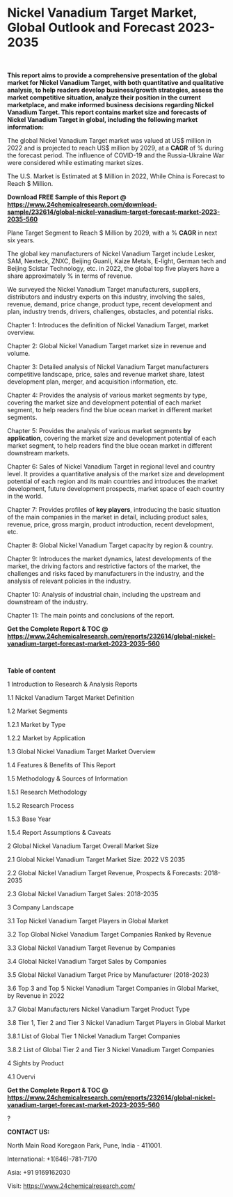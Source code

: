 <h1>Nickel Vanadium Target Market, Global Outlook and Forecast 2023-2035</h1><br/><p><strong>This report aims to provide a comprehensive presentation of the global market for Nickel Vanadium Target, with both quantitative and qualitative analysis, to help readers develop business/growth strategies, assess the market competitive situation, analyze their position in the current marketplace, and make informed business decisions regarding Nickel Vanadium Target. This report contains market size and forecasts of Nickel Vanadium Target in global, including the following market information:</strong></p>
 
 
 
 <p>The global Nickel Vanadium Target market was valued at US$ million in 2022 and is projected to reach US$ million by 2029, at a <strong>CAGR</strong> of % during the forecast period. The influence of COVID-19 and the Russia-Ukraine War were considered while estimating market sizes.</p>
 
 
 
 <p>The U.S. Market is Estimated at $ Million in 2022, While China is Forecast to Reach $ Million.</p>
 
 
 
 <div><b>Download FREE Sample of this Report @ <a href="https://www.24chemicalresearch.com/download-sample/232614/global-nickel-vanadium-target-forecast-market-2023-2035-560">https://www.24chemicalresearch.com/download-sample/232614/global-nickel-vanadium-target-forecast-market-2023-2035-560</a></b></div>
 
 
 
 <p>Plane Target Segment to Reach $ Million by 2029, with a % <strong>CAGR</strong> in next six years.</p>
 
 
 
 <p>The global key manufacturers of Nickel Vanadium Target include Lesker, SAM, Nexteck, ZNXC, Beijing Guanli, Kaize Metals, E-light, German tech and Beijing Scistar Technology, etc. in 2022, the global top five players have a share approximately % in terms of revenue.</p>
 
 
 
 <p>We surveyed the Nickel Vanadium Target manufacturers, suppliers, distributors and industry experts on this industry, involving the sales, revenue, demand, price change, product type, recent development and plan, industry trends, drivers, challenges, obstacles, and potential risks.</p>
 
 
 
 <p>Chapter 1: Introduces the definition of Nickel Vanadium Target, market overview.</p>
 
 
 
 <p>Chapter 2: Global Nickel Vanadium Target market size in revenue and volume.</p>
 
 
 
 <p>Chapter 3: Detailed analysis of Nickel Vanadium Target manufacturers competitive landscape, price, sales and revenue market share, latest development plan, merger, and acquisition information, etc.</p>
 
 
 
 <p>Chapter 4: Provides the analysis of various market segments by type, covering the market size and development potential of each market segment, to help readers find the blue ocean market in different market segments.</p>
 
 
 
 <p>Chapter 5: Provides the analysis of various market segments <strong>by application</strong>, covering the market size and development potential of each market segment, to help readers find the blue ocean market in different downstream markets.</p>
 
 
 
 <p>Chapter 6: Sales of Nickel Vanadium Target in regional level and country level. It provides a quantitative analysis of the market size and development potential of each region and its main countries and introduces the market development, future development prospects, market space of each country in the world.</p>
 
 
 
 <p>Chapter 7: Provides profiles of <strong>key players</strong>, introducing the basic situation of the main companies in the market in detail, including product sales, revenue, price, gross margin, product introduction, recent development, etc.</p>
 
 
 
 <p>Chapter 8: Global Nickel Vanadium Target capacity by region & country.</p>
 
 
 
 <p>Chapter 9: Introduces the market dynamics, latest developments of the market, the driving factors and restrictive factors of the market, the challenges and risks faced by manufacturers in the industry, and the analysis of relevant policies in the industry.</p>
 
 
 
 <p>Chapter 10: Analysis of industrial chain, including the upstream and downstream of the industry.</p>
 
 
 
 <p>Chapter 11: The main points and conclusions of the report.</p>
 
 
 
 <div><b>Get the Complete Report & TOC @ <a href="https://www.24chemicalresearch.com/reports/232614/global-nickel-vanadium-target-forecast-market-2023-2035-560">https://www.24chemicalresearch.com/reports/232614/global-nickel-vanadium-target-forecast-market-2023-2035-560</a></b></div>
 
 
 
 <p><br />
 
 <b>Table of content</b></p>
 
 
 
 <p>1 Introduction to Research & Analysis Reports<br />
 
 1.1 Nickel Vanadium Target Market Definition<br />
 
 1.2 Market Segments<br />
 
 1.2.1 Market by Type<br />
 
 1.2.2 Market by Application<br />
 
 1.3 Global Nickel Vanadium Target Market Overview<br />
 
 1.4 Features & Benefits of This Report<br />
 
 1.5 Methodology & Sources of Information<br />
 
 1.5.1 Research Methodology<br />
 
 1.5.2 Research Process<br />
 
 1.5.3 Base Year<br />
 
 1.5.4 Report Assumptions & Caveats<br />
 
 2 Global Nickel Vanadium Target Overall Market Size<br />
 
 2.1 Global Nickel Vanadium Target Market Size: 2022 VS 2035<br />
 
 2.2 Global Nickel Vanadium Target Revenue, Prospects & Forecasts: 2018-2035<br />
 
 2.3 Global Nickel Vanadium Target Sales: 2018-2035<br />
 
 3 Company Landscape<br />
 
 3.1 Top Nickel Vanadium Target Players in Global Market<br />
 
 3.2 Top Global Nickel Vanadium Target Companies Ranked by Revenue<br />
 
 3.3 Global Nickel Vanadium Target Revenue by Companies<br />
 
 3.4 Global Nickel Vanadium Target Sales by Companies<br />
 
 3.5 Global Nickel Vanadium Target Price by Manufacturer (2018-2023)<br />
 
 3.6 Top 3 and Top 5 Nickel Vanadium Target Companies in Global Market, by Revenue in 2022<br />
 
 3.7 Global Manufacturers Nickel Vanadium Target Product Type<br />
 
 3.8 Tier 1, Tier 2 and Tier 3 Nickel Vanadium Target Players in Global Market<br />
 
 3.8.1 List of Global Tier 1 Nickel Vanadium Target Companies<br />
 
 3.8.2 List of Global Tier 2 and Tier 3 Nickel Vanadium Target Companies<br />
 
 4 Sights by Product<br />
 
 4.1 Overvi</p>
 
 
 
 <div><b>Get the Complete Report & TOC @ <a href="https://www.24chemicalresearch.com/reports/232614/global-nickel-vanadium-target-forecast-market-2023-2035-560">https://www.24chemicalresearch.com/reports/232614/global-nickel-vanadium-target-forecast-market-2023-2035-560</a></b></div>
 
 
 
 <p>? </p>
 
 
 
 <p><b>CONTACT US:</b><br />
 
 North Main Road Koregaon Park, Pune, India - 411001.<br />
 
 International: +1(646)-781-7170<br />
 
 Asia: +91 9169162030<br />
 
 Visit: <a href="https://www.24chemicalresearch.com/">https://www.24chemicalresearch.com/</a></p>